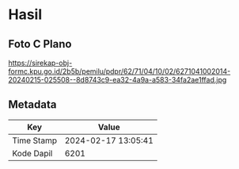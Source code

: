 # Hasil

## Foto C Plano

https://sirekap-obj-formc.kpu.go.id/2b5b/pemilu/pdpr/62/71/04/10/02/6271041002014-20240215-025508--8d8743c9-ea32-4a9a-a583-34fa2ae1ffad.jpg


## Metadata

| Key        | Value               |
| ---------- | ------------------- |
| Time Stamp | 2024-02-17 13:05:41 |
| Kode Dapil | 6201                |



